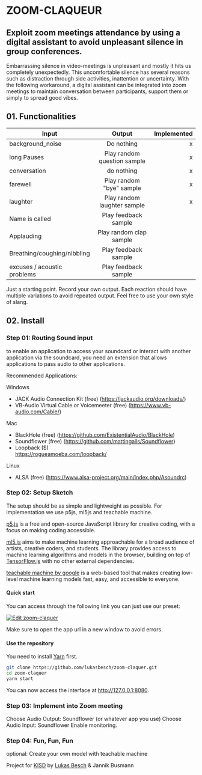 # ZOOM-CLAQUEUR
## Exploit zoom meetings attendance by using a digital assistant to avoid unpleasant silence in group conferences.
 
Embarrassing silence in video-meetings is unpleasant and mostly it hits us completely unexpectedly. This uncomfortable silence has several reasons such as distraction through side activities, inattention or uncertainty. With the following workaround, a digital assistant can be integrated into zoom meetings to maintain conversation between participants, support them or simply to spread good vibes.
 
 
## 01. Functionalities
 
| Input                        | Output                      | Implemented  |
| ---------------------------- |:---------------------------:|-------------:|
| background_noise             | Do nothing                  |      x       |
| long Pauses                  | Play random question sample |      x       |
| conversation                 | do nothing                  |      x       |
| farewell                     | Play random "bye" sample    |      x       |
| laughter                     | Play random laughter sample |      x       |
| Name is called               | Play feedback sample        |              |
| Applauding                   | Play random clap sample     |              |
| Breathing/coughing/nibbling  | Play feedback sample        |              |
| excuses / acoustic problems  | Play feedback sample        |              |
 
Just a starting point. Record your own output. Each reaction should have multiple variations to avoid repeated output.
Feel free to use your own style of slang.
 
## 02. Install
### Step 01: Routing Sound input
 
to enable an application to access your soundcard or interact with another application via the soundcard, you need an extension that allows applications to pass audio to other applications.
 
Recommended Applications:
 
Windows
- JACK Audio Connection Kit (free)
(https://jackaudio.org/downloads/)
- VB-Audio Virtual Cable or Voicemeeter (free)
(https://www.vb-audio.com/Cable/)
 
Mac
- BlackHole (free)
(https://github.com/ExistentialAudio/BlackHole)
- Soundflower (free)
(https://github.com/mattingalls/Soundflower)
- Loopback ($)  
https://rogueamoeba.com/loopback/
 
Linux
- ALSA (free)
(https://www.alsa-project.org/main/index.php/Asoundrc)
 
### Step 02: Setup Sketch
The setup should be as simple and lightweight as possible. For implementation we use p5js, ml5js and teachable machine.
 
[p5.js](https://p5js.org/) is a free and open-source JavaScript library for creative coding, with a focus on making coding accessible.
 
[ml5.js](https://ml5js.org/) aims to make machine learning approachable for a broad audience of artists, creative coders, and students. The library provides access to machine learning algorithms and models in the browser, building on top of [TensorFlow.js](https://www.tensorflow.org/js) with no other external dependencies.
 
[teachable machine by google](https://teachablemachine.withgoogle.com/) is a web-based tool that makes creating low-level machine learning models fast, easy, and accessible to everyone.

#### Quick start
You can access through the following link you can just use our preset:
 
[![Edit zoom-claquer](https://codesandbox.io/static/img/play-codesandbox.svg)](https://codesandbox.io/s/github/lukasbesch/zoom-claquer/tree/master/?fontsize=14&hidenavigation=1&theme=dark)

Make sure to open the app url in a new window to avoid errors.

#### Use the repository
You need to install [Yarn](https://yarnpkg.com/) first.

```bash
git clone https://github.com/lukasbesch/zoom-claquer.git
cd zoom-claquer
yarn start
```

You can now access the interface at http://127.0.0.1:8080.
 
 
### Step 03: Implement into Zoom meeting
 
Choose Audio Output: Soundflower (or whatever app you use)
Choose Audio Input: Soundflower
Enable monitoring.
 
### Step 04: Fun, Fun, Fun
optional: Create your own model with teachable machine


Project for [KISD](https://kisd.de/) by [Lukas Besch](https://lukasbesch.com) & Jannik Busmann
